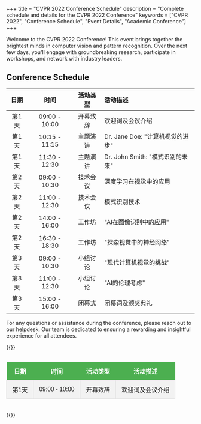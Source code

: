 +++
title = "CVPR 2022 Conference Schedule"
description = "Complete schedule and details for the CVPR 2022 Conference"
keywords = ["CVPR 2022", "Conference Schedule", "Event Details", "Academic Conference"]
+++

Welcome to the CVPR 2022 Conference! This event brings together the brightest minds in computer vision and pattern recognition. Over the next few days, you'll engage with groundbreaking research, participate in workshops, and network with industry leaders.

## Conference Schedule

| **日期** | **时间**       | **活动类型**    | **活动描述**                        |
|:--------:|:--------------:|:---------------:|:-----------------------------------|
| 第1天    | 09:00 - 10:00  | 开幕致辞        | 欢迎词及会议介绍                    |
| 第1天    | 10:15 - 11:15  | 主题演讲        | Dr. Jane Doe: "计算机视觉的进步"    |
| 第1天    | 11:30 - 12:30  | 主题演讲        | Dr. John Smith: "模式识别的未来"    |
| 第2天    | 09:00 - 10:30  | 技术会议        | 深度学习在视觉中的应用              |
| 第2天    | 11:00 - 12:30  | 技术会议        | 模式识别技术                        |
| 第2天    | 14:00 - 16:00  | 工作坊          | "AI在图像识别中的应用"              |
| 第2天    | 16:30 - 18:30  | 工作坊          | "探索视觉中的神经网络"              |
| 第3天    | 09:00 - 10:30  | 小组讨论        | "现代计算机视觉的挑战"              |
| 第3天    | 11:00 - 12:30  | 小组讨论        | "AI的伦理考虑"                      |
| 第3天    | 15:00 - 16:00  | 闭幕式          | 闭幕词及颁奖典礼                    |

For any questions or assistance during the conference, please reach out to our helpdesk. Our team is dedicated to ensuring a rewarding and insightful experience for all attendees.







{{<raw>}}


<div style="overflow-x:auto;">
    <table style="width:100%; border-collapse: collapse; font-family: Arial, sans-serif; margin-bottom: 20px;">
        <thead>
            <tr style="background-color: #4CAF50; color: white;">
                <th style="padding: 12px 15px;">日期</th>
                <th style="padding: 12px 15px;">时间</th>
                <th style="padding: 12px 15px;">活动类型</th>
                <th style="padding: 12px 15px;">活动描述</th>
            </tr>
        </thead>
        <tbody>
            <tr style="background-color: #f2f2f2;">
                <td style="border: 1px solid #ddd; padding: 12px 15px; text-align: center;">第1天</td>
                <td style="border: 1px solid #ddd; padding: 12px 15px; text-align: center;">09:00 - 10:00</td>
                <td style="border: 1px solid #ddd; padding: 12px 15px; text-align: center;">开幕致辞</td>
                <td style="border: 1px solid #ddd; padding: 12px 15px; text-align: center;">欢迎词及会议介绍</td>
            </tr>
            <!-- 更多行可以根据需要添加 -->
        </tbody>
    </table>
</div>




{{</raw>}}